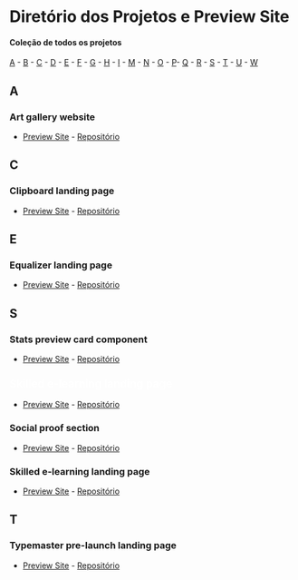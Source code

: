 # Diretório dos Projetos e Preview Site

#### Coleção de todos os projetos

[A](#a) - [B](#b) - [C](#c) - [D](#d) - [E](#e) - [F](#f) - [G](#g) - [H](#h) - [I](#i) - [M](#m) - [N](#n) - [O](#o) - [P](#p)- [Q](#q) - [R](#r) - [S](#s) - [T](#t) - [U](#u) - [W](#w)

## A <a id="e"></a>

### <p>Art gallery website</p>

- <a href="https://viniciusshenri96.github.io/art-gallery-website/">Preview Site</a> - <a  href="https://github.com/https://github.com/viniciusshenri96/art-gallery-website">Repositório</a>

## C <a id="e"></a>

### <p>Clipboard landing page</p>

- <a href="https://viniciusshenri96.github.io/clipboard-landing-page-master/">Preview Site</a> - <a  href="https://github.com/viniciusshenri96/clipboard-landing-page-master">Repositório</a>

## E <a id="e"></a>

### <p>Equalizer landing page</p>

- <a href="https://viniciusshenri96.github.io/equalizer-landing-page/">Preview Site</a> - <a  href="https://github.com/viniciusshenri96/equalizer-landing-page">Repositório</a>

## S <a id="s"></a>

### <span>Stats preview card component</span>

- <a href="https://viniciusshenri96.github.io/stats-preview-card-component/">Preview Site</a> - <a  href="https://github.com/viniciusshenri96/stats-preview-card-component">Repositório</a>

### <span style="color:white; font-weight: 600; font-size: 1.2rem">Skilled e-learning landing page</span>

- <a href="https://viniciusshenri96.github.io/skilled/">Preview Site</a> - <a href="https://github.com/viniciusshenri96/skilled/">Repositório</a>

### <p>Social proof section</p>

- <a href="https://viniciusshenri96.github.io/social-proof-section-master/">Preview Site</a> - <a  href="https://github.com/viniciusshenri96/social-proof-section-master">Repositório</a>

### <p>Skilled e-learning landing page</p>

- <a href="https://viniciusshenri96.github.io/skilled/">Preview Site</a> - <a  href="https://github.com/viniciusshenri96/skilled">Repositório</a>

## T <a id="e"></a>

### <p>Typemaster pre-launch landing page</p>

- <a href="https://viniciusshenri96.github.io/typemaster-pre-launch-landing-page/">Preview Site</a> - <a  href="https://github.com/viniciusshenri96/typemaster-pre-launch-landing-page">Repositório</a>
